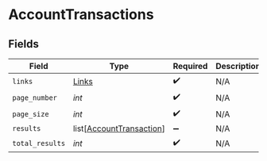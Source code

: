 # AccountTransactions


## Fields

| Field                                                                 | Type                                                                  | Required                                                              | Description                                                           |
| --------------------------------------------------------------------- | --------------------------------------------------------------------- | --------------------------------------------------------------------- | --------------------------------------------------------------------- |
| `links`                                                               | [Links](../../models/shared/links.md)                                 | :heavy_check_mark:                                                    | N/A                                                                   |
| `page_number`                                                         | *int*                                                                 | :heavy_check_mark:                                                    | N/A                                                                   |
| `page_size`                                                           | *int*                                                                 | :heavy_check_mark:                                                    | N/A                                                                   |
| `results`                                                             | list[[AccountTransaction](../../models/shared/accounttransaction.md)] | :heavy_minus_sign:                                                    | N/A                                                                   |
| `total_results`                                                       | *int*                                                                 | :heavy_check_mark:                                                    | N/A                                                                   |